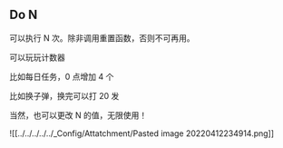 ## Do N

可以执行 N 次。除非调用重置函数，否则不可再用。

可以玩玩计数器

比如每日任务，0 点增加 4 个

比如换子弹，换完可以打 20 发

当然，也可以更改 N 的值，无限使用！

![[../../../../../_Config/Attatchment/Pasted image 20220412234914.png]]